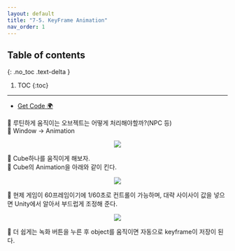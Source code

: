 ```yaml
---
layout: default
title: "7-5. KeyFrame Animation"
nav_order: 1
---
```


## Table of contents
{: .no_toc .text-delta }

1. TOC
{:toc}

---

* [Get Code 🌍](https://github.com/EasyCoding-7/unity_tutorials/tree/7.5)

👾 루틴하게 움직이는 오브젝트는 어떻게 처리해야할까?(NPC 등)<br>
👾 Window -> Animation

<p align="center">
  <img src="https://taehyungs-programming-blog.github.io/blog/assets/images/csharp/unity/unity-7-5-1.png"/>
</p>

👾 Cube하나를 움직이게 해보자.<br>
👾 Cube의 Animation을 아래와 같이 킨다.

<p align="center">
  <img src="https://taehyungs-programming-blog.github.io/blog/assets/images/csharp/unity/unity-7-5-2.png"/>
</p>

👾 현제 게임이 60프레임이기에 1/60초로 컨트롤이 가능하며, 대략 사이사이 값을 넣으면 Unity에서 알아서 부드럽게 조정해 준다.

<p align="center">
  <img src="https://taehyungs-programming-blog.github.io/blog/assets/images/csharp/unity/unity-7-5-3.png"/>
</p>

👾 더 쉽게는 녹화 버튼을 누른 후 object를 움직이면 자동으로 keyframe이 저장이 된다.


